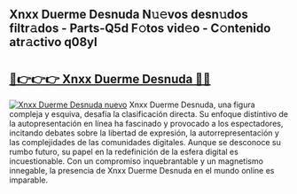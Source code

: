 ## Xnxx Duerme Desnuda N𝚞𝚎vos desn𝚞dos filtr𝚊dos - Parts-Q5d F𝚘tos vid𝚎o - C𝚘ntenido atr𝚊ctivo q08yI

# <h2><a href="http://mb7nan.tromn.icu/?c=Xnxx+Duerme+Desnuda">🔗👉👉👉 Xnxx Duerme Desnuda 🔗🔗</a></h2>

[![Xnxx Duerme Desnuda nuevo](https://i.imgur.com/pEAQMta.gif)](http://mb7nan.tromn.icu/?c=Xnxx+Duerme+Desnuda)
Xnxx Duerme Desnuda, una figura compleja y esquiva, desafía la clasificación directa. Su enfoque distintivo de la autopresentación en línea ha fascinado y provocado a los espectadores, incitando debates sobre la libertad de expresión, la autorrepresentación y las complejidades de las comunidades digitales. Aunque se desconoce su rumbo futuro, su papel en la redefinición de la esfera digital es incuestionable. Con un compromiso inquebrantable y un magnetismo innegable, la presencia de Xnxx Duerme Desnuda en el mundo online es imparable.
